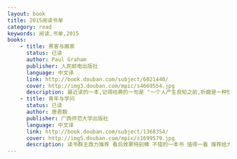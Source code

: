 ```yaml
---
layout: book
title: 2015阅读书单
category: read
keywords: 阅读,书单,2015
books:
    - title: 黑客与画家
      status: 已读
      author: Paul Graham 
      publisher: 人民邮电出版社
      language: 中文译
      link: http://book.douban.com/subject/6021440/
      cover: http://img3.douban.com/mpic/s4669554.jpg
      description: 最近读的一本,记得经典的一句是 "一个人产生良知之前,折磨是一种快乐".	
    - title: 青年与学问
      status: 已读
      author: 唐君毅
      publisher: 广西师范大学出版社
      language: 中文译
      link: http://book.douban.com/subject/1368354/
      cover: http://img5.douban.com/mpic/s1699579.jpg
      description: 读书群主鼎力推荐 看后效果特别棒 不错的一本书 值得一看 推荐给大家.	  
---
```


